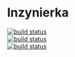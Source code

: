 # Inzynierka

[![build status](https://github.com/astronms/ExamPortal/workflows/BuildClientApp/badge.svg)](https://github.com/astronms/ExamPortal/actions) <br/>
[![build status](https://github.com/astronms/ExamPortal/workflows/BuildBackend/badge.svg)](https://github.com/astronms/ExamPortal/actions) <br/>
[![build status](https://github.com/astronms/ExamPortal/workflows/end2endTests/badge.svg)](https://github.com/astronms/ExamPortal/actions)